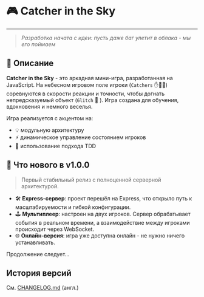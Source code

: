# 🎮 Catcher in the Sky


---

> *Разработка начата с идеи: пусть даже баг улетит в облака - мы его поймаем*
## 📌 Описание

**Catcher in the Sky** - это аркадная мини-игра, разработанная на JavaScript. На небесном игровом поле игроки (`Catchers` ✋🤚🏾) соревнуются в скорости реакции и точности, чтобы догнать непредсказуемый объект (`Glitch` 🎇 ). Игра создана для обучения, вдохновения и немного веселья.

Игра реализуется с акцентом на:
- 💡 модульную архитектуру
- ⚡ динамическое управление состоянием игроков
- 🧩 использование подхода TDD

## 🚀 Что нового в v1.0.0

> Первый стабильный релиз с полноценной серверной архитектурой.

- 🛠️ **Express-сервер**: проект перешёл на Express, что открыло путь к масштабируемости и гибкой конфигурации.
- 🕹 **Мультиплеер**: настроен на двух игроков. Сервер обрабатывает события в реальном времени, а взаимодействие между игроками происходит через WebSocket.
- 🌐 **Онлайн-версия**: игра уже доступна онлайн - не нужно ничего устанавливать.

Продолжение следует...

## История версий
См. [CHANGELOG.md](./changelog.md) (англ.)
